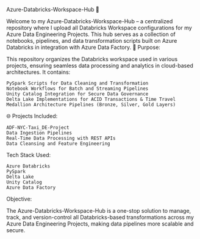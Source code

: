 Azure-Databricks-Workspace-Hub 🚀

Welcome to my Azure-Databricks-Workspace-Hub – a centralized repository where I upload all Databricks Workspace configurations for my Azure Data Engineering Projects. This hub serves as a collection of notebooks, pipelines, and data transformation scripts built on Azure Databricks in integration with Azure Data Factory.
🔑 Purpose:

This repository organizes the Databricks workspace used in various projects, ensuring seamless data processing and analytics in cloud-based architectures. It contains:

    PySpark Scripts for Data Cleaning and Transformation
    Notebook Workflows for Batch and Streaming Pipelines
    Unity Catalog Integration for Secure Data Governance
    Delta Lake Implementations for ACID Transactions & Time Travel
    Medallion Architecture Pipelines (Bronze, Silver, Gold Layers)

🌐 Projects Included:

    ADF-NYC-Taxi_DE-Project
    Data Ingestion Pipelines
    Real-Time Data Processing with REST APIs
    Data Cleansing and Feature Engineering

Tech Stack Used:

    Azure Databricks
    PySpark
    Delta Lake
    Unity Catalog
    Azure Data Factory

Objective:

The Azure-Databricks-Workspace-Hub is a one-stop solution to manage, track, and version-control all Databricks-based transformations across my Azure Data Engineering Projects, making data pipelines more scalable and secure.
